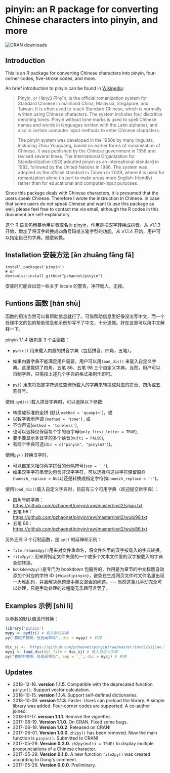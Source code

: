# pinyin: an R package for converting Chinese characters into pinyin, and more


 ![CRAN downloads](http://cranlogs.r-pkg.org/badges/grand-total/pinyin)

## Introduction

This is an R package for converting Chinese characters into pinyin, four-corner codes, five-stroke codes, and more.



An brief introduction to pinyin can be found in [Wikipedia](https://en.wikipedia.org/wiki/Pinyin):

> Pinyin, or Hànyǔ Pīnyīn, is the official romanization system for Standard Chinese in mainland China, Malaysia, Singapore, and Taiwan. It is often used to teach Standard Chinese, which is normally written using Chinese characters. The system includes four diacritics denoting tones. Pinyin without tone marks is used to spell Chinese names and words in languages written with the Latin alphabet, and also in certain computer input methods to enter Chinese characters.
>
> The pinyin system was developed in the 1950s by many linguists, including Zhou Youguang, based on earlier forms of romanization of Chinese. It was published by the Chinese government in 1958 and revised several times. The International Organization for Standardization (ISO) adopted pinyin as an international standard in 1982, followed by the United Nations in 1986. The system was adopted as the official standard in Taiwan in 2009, where it is used for romanization alone (in part to make areas more English-friendly) rather than for educational and computer-input purposes.

Since this package deals with Chinese characters, it is presumed that the users speak Chinese. Therefore I wrote the instruction in Chinese. In case that some users do not speak Chinese and want to use this package as well, please feel free to contact me via email, although the R codes in this document are self-explanatory. 


这个 R 语言包粗暴地用拼音取名为 [pinyin](https://github.com/pzhaonet/pinyin/)，作用是把汉字转换成拼音。从 v1.1.3 开始，增加了将汉字转换成四角号码或五笔字型的功能。从 v1.1.4 开始，用户可以指定自己的字典，随意转换。


## Installation 安装方法 [ān zhuānɡ fānɡ fǎ]

```{r, eval=FALSE}
install.packages('pinyin')
# or
devtools::install_github("pzhaonet/pinyin")
```

安装时可能会出现一些关于 locale 的警告，净吓唬人，无视。

## Funtions 函数 [hán shù]

函数的用法当然可以看帮助信息就行了。可惜帮助信息里好像没法写中文，而一个处理中文的包的帮助信息和示例却写不了中文，十分遗憾。好在这里可以用中文解释一下。

pinyin 1.1.4 版包含 3 个主函数：

- `pydic()` 用来载入内置的拼音字典（包括拼音，四角，五笔）。

- 如果内置字典不能满足用户需要，用户可以用`load_dic()` 来载入自定义字典。这里提供了四角，五笔 86、五笔 98 三个自定义字典。当然，用户可以自制字典，只需按上述几个字典的格式来制作即可。

- `py()` 用来将指定字符通过查询所载入的字典来转换成对应的拼音、四角或五笔符号。



使用 `pydic()`载入拼音字典时，可以选择以下参数:

- 转换成标准的全拼 (默认 `method = 'quanpin'`)，或
- 以数字表示声调 (`method = 'tone'`) , 或
- 不含声调(`method = 'toneless'`),
- 也可以选择仅保留每个字的首字母(`only_first_letter = TRUE`),
- 要不要显示多音字的多个读音(`multi = FALSE`),
- 有两个字典可选(`dic = c("pinyin", "pinyin2")`)。



使用`py()` 转换汉字时，

- 可以自定义相邻两字拼音的分隔符号(`sep = '_'`),
- 如果汉字字符串里边包含非汉字字符，可以选择将这些字符保留原样(`nonezh_replace = NULL`)还是转换成指定字符(如`nonezh_replace = '-'`)。



使用`load_dic()`载入自定义字典时，目前有三个可用字典（欢迎提交新字典）：

- 四角号码字典：<https://github.com/pzhaonet/pinyin/raw/master/inst2/sijiao.txt>
- 五笔 98：<https://github.com/pzhaonet/pinyin/raw/master/inst2/wubi98.txt>
- 五笔 86：<https://github.com/pzhaonet/pinyin/raw/master/inst2/wubi86.txt>



另外还有 3 个订制函数，是 `py()` 的延伸和示例：

- `file.rename2py()`用来对文件重命名，将文件名里的汉字按载入的字典转换。
- `file2py()` 用来将指定文件夹里的一个或多个文本文件里的汉字按载入的字典全部转换。 
- `bookdown2py()`是专门为 bookdown 包服务的，作用是为章节的中文标题自动添加个对应的字符 ID `{#biaotipinyin}`，避免在生成网页文件时文件名里出现一大堆乱码，并且解决[标题里中英文混合的问题](https://disqus.com/home/discussion/yihui/_yihui_xie_679/#comment-3175332429)。--- 当然这事儿手动完全可以处理，只是手动处理的过程毫无乐趣可言罢了。


## Examples 示例 [shì lì]

以参数的默认值进行转换：

``` r
library('pinyin')
mypy <- pydic() # 载入默认字典
py("春眠不觉晓，处处闻啼鸟", dic = mypy) # 转换

dic_sj <- 'https://github.com/pzhaonet/pinyin/raw/master/inst2/sijiao.txt' #自定义字典链接
mysj <- load_dic(dic_file = dic_sj) # 载入自定义字典
py("春眠不觉晓，处处闻啼鸟", sep = '_', dic = mysj) # 转换
```



## Updates

- 2018-12-16. **version 1.1.5**. Compatible with the deprecated function `pinyin()`. Support vector calculation.
- 2018-10-15. **version 1.1.4**. Support self-defined dictionaries.
- 2018-10-09. **version 1.1.3**. Faster. Users can preload the library. A simple library was added. Four-corner codes are supported. A co-author joined.
- 2018-01-17. **version 1.1.1**. Remove the vignettes.
- 2017-06-19. **Version 1.1.0**. On CRAN. Fixed some bugs.
- 2017-06-19. **Version 1.0.2**. Released on CRAN!
- 2017-06-01. **Version 1.0.0**. `zh2py()` has been removed. Now the main function is `pinyin()`. Submitted to CRAN!
- 2017-05-29. **Version 0.2.0**. `zh2py(multi = TRUE)` to display multiple procounciations of a Chinese character.
- 2017-05-29. **Version 0.1.0**. A new function `file2py()` was created according to Dong's comment. 
- 2017-05-26. **Version 0.0.0**. Preliminary.
